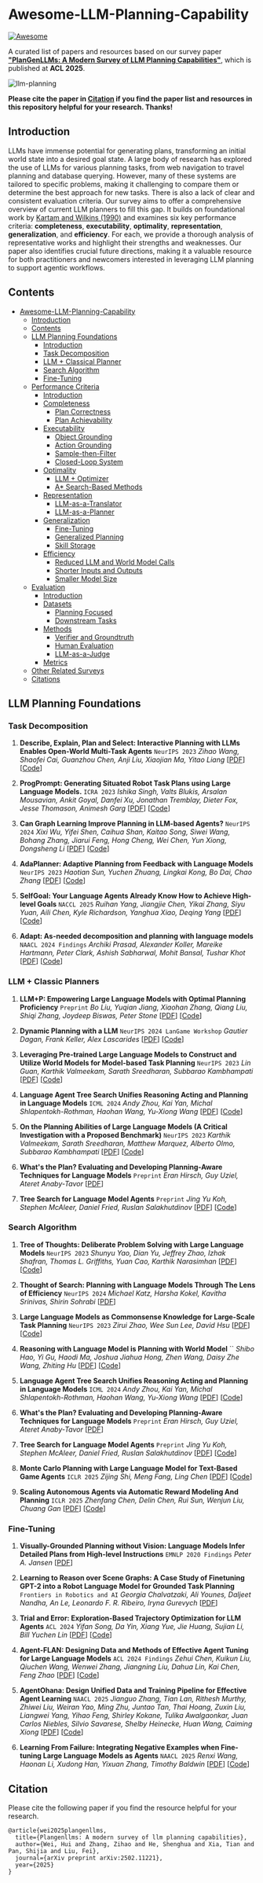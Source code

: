# Awesome-LLM-Planning-Capability
[![Awesome](https://awesome.re/badge.svg)](https://awesome.re)

A curated list of papers and resources based on our survey paper [**"PlanGenLLMs: A Modern Survey of LLM Planning Capabilities"**](https://arxiv.org/abs/2502.11221), which is published at **ACL 2025**.

![llm-planning](./Figures/llm-planning.png)

**Please cite the paper in [Citation](https://github.com/wll199566/awesome-llm-planning-capability#citation) if you find the paper list and resources in this repository helpful for your research. Thanks!**

## Introduction

LLMs have immense potential for generating plans, transforming an initial world state into a desired goal state. A large body of research has explored the use of LLMs for various planning tasks, from web navigation to travel planning and database querying. However, many of these systems are tailored to specific problems, making it challenging to compare them or determine the best approach for new tasks. There is also a lack of clear and consistent evaluation criteria. Our survey aims to offer a comprehensive overview of current LLM planners to fill this gap. It builds on foundational work by [Kartam and Wilkins (1990)](https://stacks.stanford.edu/file/druid:pt284sd5701/TR008.pdf) and examines six key performance criteria: **completeness**, **executability**, **optimality**, **representation**, **generalization**, and **efficiency**. For each, we provide a thorough analysis of representative works and highlight their strengths and weaknesses. Our paper also identifies crucial future directions, making it a valuable resource for both practitioners and newcomers interested in leveraging LLM planning to support agentic workflows.

## Contents

- [Awesome-LLM-Planning-Capability ](#awesome-llm-planning-capability)
  - [Introduction](#introduction)
  - [Contents](#contents)
  - [LLM Planning Foundations](#llm-planning-foundation)
    - [Introduction](#foundation-introduction)
    - [Task Decomposition](#task-decomposition)
    - [LLM + Classical Planner ](#llm-classical-planner)
    - [Search Algorithm](#search-algorithm)
    - [Fine-Tuning](#fine-tuning)
  - [Performance Criteria](#performance-criteria )
    - [Introduction](#performance-criteria-introduction)
    - [Completeness](#completeness)
      - [Plan Correctness](#plan-correctness)
      - [Plan Achievability](#plan-achievability)
    - [Executability](#executability)
      - [Object Grounding](#object-grounding)
      - [Action Grounding](#action-grounding)
      - [Sample-then-Filter](#sample-then-filter)
      - [Closed-Loop System](#closed-loop-system)
    - [Optimality](#optimality)
      - [LLM + Optimizer ](#llm-optimizer)
      - [A* Search-Based Methods](#a-search-methods)
    - [Representation](#representation)
      - [LLM-as-a-Translator](#llm-as-a-translator)
      - [LLM-as-a-Planner](#llm-as-a-planner)
    - [Generalization](#generalization)
      - [Fine-Tuning](#fine-tuning-generalization)
      - [Generalized Planning](#generalized-planning)
      - [Skill Storage](#generalized-planning)
    - [Efficiency](#efficiency)
      - [Reduced LLM and World Model Calls](#reduce-llm-world-model-calls)
      - [Shorter Inputs and Outputs](#shorter-inputs-outputs)
      - [Smaller Model Size](#smaller-model-size)
  - [Evaluation](#evaluation)
    - [Introduction](#evaluation-introduction)
    - [Datasets](#evaluation-datasets)
      - [Planning Focused](#planning-focused-dataset)
      - [Downstream Tasks](#downstream-tasks-datasets)
    - [Methods](#evaluation-methods)
      - [Verifier and Groundtruth](#verifier-groundtruth)
      - [Human Evaluation](#human-evaluation)
      - [LLM-as-a-Judge](#llm-as-a-judge) 
    - [Metrics](#evaluation-metrics)
  - [Other Related Surveys](#other-surveys)
  - [Citations](#citations)


## LLM Planning Foundations

### Task Decomposition
1. **Describe, Explain, Plan and Select: Interactive Planning with LLMs Enables Open-World Multi-Task Agents** `NeurIPS 2023` 
  *Zihao Wang, Shaofei Cai, Guanzhou Chen, Anji Liu, Xiaojian Ma, Yitao Liang* [[PDF](https://arxiv.org/pdf/2302.01560)] [[Code](https://github.com/CraftJarvis/MC-Planner)]

2. **ProgPrompt: Generating Situated Robot Task Plans using Large Language Models.** `ICRA 2023` 
  *Ishika Singh, Valts Blukis, Arsalan Mousavian, Ankit Goyal, Danfei Xu, Jonathan Tremblay, Dieter Fox, Jesse Thomason, Animesh Garg* [[PDF](https://arxiv.org/abs/2209.11302)] [[Code](https://github.com/NVlabs/progprompt-vh)]

3. **Can Graph Learning Improve Planning in LLM-based Agents?** `NeurIPS 2024`
  *Xixi Wu, Yifei Shen, Caihua Shan, Kaitao Song, Siwei Wang, Bohang Zhang, Jiarui Feng, Hong Cheng, Wei Chen, Yun Xiong, Dongsheng Li* [[PDF](https://arxiv.org/pdf/2405.19119)] [[Code](https://github.com/WxxShirley/GNN4TaskPlan)]

4. **AdaPlanner: Adaptive Planning from Feedback with Language Models** `NeurIPS 2023`
  *Haotian Sun, Yuchen Zhuang, Lingkai Kong, Bo Dai, Chao Zhang* [[PDF](https://arxiv.org/pdf/2305.16653)] [[Code](https://github.com/haotiansun14/AdaPlanner)]

5. **SelfGoal: Your Language Agents Already Know How to Achieve High-level Goals** `NACCL 2025` 
  *Ruihan Yang, Jiangjie Chen, Yikai Zhang, Siyu Yuan, Aili Chen, Kyle Richardson, Yanghua Xiao, Deqing Yang* [[PDF](https://arxiv.org/pdf/2406.04784)] [[Code](https://github.com/rhyang2021/SELFGOAL)]

6. **Adapt: As-needed decomposition and planning with language models** `NAACL 2024 Findings`
  *Archiki Prasad, Alexander Koller, Mareike Hartmann, Peter Clark, Ashish Sabharwal, Mohit Bansal, Tushar Khot* [[PDF](https://arxiv.org/pdf/2311.05772)] [[Code](https://github.com/archiki/ADaPT)]


### LLM + Classic Planners
1. **LLM+P: Empowering Large Language Models with Optimal Planning Proficiency** `Preprint`
*Bo Liu, Yuqian Jiang, Xiaohan Zhang, Qiang Liu, Shiqi Zhang, Joydeep Biswas, Peter Stone* [[PDF](https://arxiv.org/pdf/2304.11477)] [[Code](https://github.com/Cranial-XIX/llm-pddl)]

2. **Dynamic Planning with a LLM** `NeurIPS 2024 LanGame Workshop`
*Gautier Dagan, Frank Keller, Alex Lascarides* [[PDF](https://arxiv.org/pdf/2308.06391)] [[Code](https://github.com/itl-ed/llm-dp)]

3. **Leveraging Pre-trained Large Language Models to Construct and Utilize World Models for Model-based Task Planning** `NeurIPS 2023`
*Lin Guan, Karthik Valmeekam, Sarath Sreedharan, Subbarao Kambhampati* [[PDF](https://arxiv.org/pdf/2305.14909)] [[Code](https://github.com/GuanSuns/LLMs-World-Models-for-Planning)]

4. **Language Agent Tree Search Unifies Reasoning Acting and Planning in Language Models** `ICML 2024`
*Andy Zhou, Kai Yan, Michal Shlapentokh-Rothman, Haohan Wang, Yu-Xiong Wang* [[PDF](https://arxiv.org/pdf/2310.04406)] [[Code](https://github.com/lapisrocks/LanguageAgentTreeSearch)]

5. **On the Planning Abilities of Large Language Models (A Critical Investigation with a Proposed Benchmark)** `NeurIPS 2023`
*Karthik Valmeekam, Sarath Sreedharan, Matthew Marquez, Alberto Olmo, Subbarao Kambhampati* [[PDF](https://arxiv.org/pdf/2302.06706)] [[Code](https://github.com/karthikv792/LLMs-Planning)]

6. **What's the Plan? Evaluating and Developing Planning-Aware Techniques for Language Models** `Preprint`
*Eran Hirsch, Guy Uziel, Ateret Anaby-Tavor* [[PDF](https://arxiv.org/pdf/2402.11489)]

7. **Tree Search for Language Model Agents** `Preprint`
*Jing Yu Koh, Stephen McAleer, Daniel Fried, Ruslan Salakhutdinov* [[PDF](https://arxiv.org/pdf/2302.06706)] [[Code](https://github.com/kohjingyu/search-agents)]


### Search Algorithm
1. **Tree of Thoughts: Deliberate Problem Solving with Large Language Models** `NeurIPS 2023`
*Shunyu Yao, Dian Yu, Jeffrey Zhao, Izhak Shafran, Thomas L. Griffiths, Yuan Cao, Karthik Narasimhan* [[PDF](https://arxiv.org/pdf/2305.10601)] [[Code](https://github.com/princeton-nlp/tree-of-thought-llm)]

2. **Thought of Search: Planning with Language Models Through The Lens of Efficiency** `NeurIPS 2024`
*Michael Katz, Harsha Kokel, Kavitha Srinivas, Shirin Sohrabi* [[PDF](https://arxiv.org/pdf/2404.11833)]

3. **Large Language Models as Commonsense Knowledge for Large-Scale Task Planning** `NeurIPS 2023`
*Zirui Zhao, Wee Sun Lee, David Hsu* [[PDF](https://arxiv.org/pdf/2305.14078)] [[Code](https://github.com/1989Ryan/llm-mcts)]

4. **Reasoning with Language Model is Planning with World Model** ``
*Shibo Hao, Yi Gu, Haodi Ma, Joshua Jiahua Hong, Zhen Wang, Daisy Zhe Wang, Zhiting Hu* [[PDF](https://arxiv.org/pdf/2305.14992)] [[Code](https://github.com/Ber666/RAP)]

5. **Language Agent Tree Search Unifies Reasoning Acting and Planning in Language Models** `ICML 2024`
*Andy Zhou, Kai Yan, Michal Shlapentokh-Rothman, Haohan Wang, Yu-Xiong Wang* [[PDF](https://arxiv.org/pdf/2310.04406)] [[Code](https://github.com/lapisrocks/LanguageAgentTreeSearch)]

6. **What's the Plan? Evaluating and Developing Planning-Aware Techniques for Language Models** `Preprint`
*Eran Hirsch, Guy Uziel, Ateret Anaby-Tavor* [[PDF](https://arxiv.org/pdf/2402.11489)]

7. **Tree Search for Language Model Agents** `Preprint`
*Jing Yu Koh, Stephen McAleer, Daniel Fried, Ruslan Salakhutdinov* [[PDF](https://arxiv.org/pdf/2302.06706)] [[Code](https://github.com/kohjingyu/search-agents)]

8. **Monte Carlo Planning with Large Language Model for Text-Based Game Agents** `ICLR 2025`
*Zijing Shi, Meng Fang, Ling Chen* [[PDF](https://arxiv.org/pdf/2504.16855)] [[Code](https://github.com/winni18/MC-DML)]

9. **Scaling Autonomous Agents via Automatic Reward Modeling And Planning** `ICLR 2025`
*Zhenfang Chen, Delin Chen, Rui Sun, Wenjun Liu, Chuang Gan* [[PDF](https://arxiv.org/pdf/2502.12130)] [[Code](https://github.com/heaplax/ARMAP)]


### Fine-Tuning
1. **Visually-Grounded Planning without Vision: Language Models Infer Detailed Plans from High-level Instructions** `EMNLP 2020 Findings`
*Peter A. Jansen* [[PDF](https://arxiv.org/pdf/2009.14259)]

2. **Learning to Reason over Scene Graphs: A Case Study of Finetuning GPT-2 into a Robot Language Model for Grounded Task Planning** `Frontiers in Robotics and AI`
*Georgia Chalvatzaki, Ali Younes, Daljeet Nandha, An Le, Leonardo F. R. Ribeiro, Iryna Gurevych* [[PDF](https://arxiv.org/pdf/2305.07716)]

3. **Trial and Error: Exploration-Based Trajectory Optimization for LLM Agents** `ACL 2024`
 *Yifan Song, Da Yin, Xiang Yue, Jie Huang, Sujian Li, Bill Yuchen Lin* [[PDF](https://arxiv.org/pdf/2403.02502)] [[Code](https://github.com/Yifan-Song793/ETO)]

4. **Agent-FLAN: Designing Data and Methods of Effective Agent Tuning for Large Language Models** `ACL 2024 Findings`
*Zehui Chen, Kuikun Liu, Qiuchen Wang, Wenwei Zhang, Jiangning Liu, Dahua Lin, Kai Chen, Feng Zhao* [[PDF](https://arxiv.org/pdf/2403.12881)] [[Code](https://github.com/InternLM/Agent-FLAN)]

5. **AgentOhana: Design Unified Data and Training Pipeline for Effective Agent Learning** `NAACL 2025`
*Jianguo Zhang, Tian Lan, Rithesh Murthy, Zhiwei Liu, Weiran Yao, Ming Zhu, Juntao Tan, Thai Hoang, Zuxin Liu, Liangwei Yang, Yihao Feng, Shirley Kokane, Tulika Awalgaonkar, Juan Carlos Niebles, Silvio Savarese, Shelby Heinecke, Huan Wang, Caiming Xiong* [[PDF](https://arxiv.org/pdf/2402.15506)] [[Code](https://github.com/SalesforceAIResearch/xLAM)]

6. **Learning From Failure: Integrating Negative Examples when Fine-tuning Large Language Models as Agents** `NAACL 2025`
*Renxi Wang, Haonan Li, Xudong Han, Yixuan Zhang, Timothy Baldwin* [[PDF](https://arxiv.org/pdf/2402.11651)] [[Code](https://github.com/Reason-Wang/NAT)]



## Citation

Please cite the following paper if you find the resource helpful for your research.

```
@article{wei2025plangenllms,
  title={Plangenllms: A modern survey of llm planning capabilities},
  author={Wei, Hui and Zhang, Zihao and He, Shenghua and Xia, Tian and Pan, Shijia and Liu, Fei},
  journal={arXiv preprint arXiv:2502.11221},
  year={2025}
}
```







